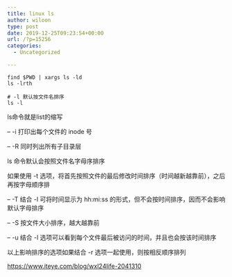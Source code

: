 ```yaml
---
title: linux ls
author: wiloon
type: post
date: 2019-12-25T09:23:54+00:00
url: /?p=15256
categories:
  - Uncategorized

---
```

<pre><code class="language-bash line-numbers">find $PWD | xargs ls -ld
ls -lrth

# -l 默认按文件名排序
ls -l 
</code></pre>

ls命令就是list的缩写
  
&#8211; -i 打印出每个文件的 inode 号
  
&#8211; -R 同时列出所有子目录层

ls 命令默认会按照文件名字母序排序
  
如果使用 -t 选项，将首先按照文件的最后修改时间排序（时间越新越靠前），之后再按字母顺序排
  
&#8211; -T 结合 -l 可将时间显示为 hh:mi:ss 的形式，但不会按时间排序，因而不会影响默认字母排序
  
&#8211; -S 按文件大小排序，越大越靠前
  
&#8211; -u 结合 -l 选项可以看到每个文件最后被访问的时间，并且也会按该时间排序
  
以上影响排序的选项如果结合 -r 选项一起使用，则按相反顺序排列

https://www.iteye.com/blog/wxl24life-2041310